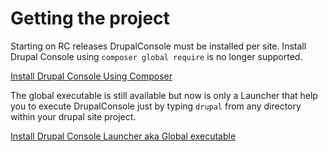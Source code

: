 # Getting the project
Starting on RC releases DrupalConsole must be installed per site. Install Drupal Console using `composer global require` is no longer supported.

[Install Drupal Console Using Composer](./composer.md) 

The global executable is still available but now is only a Launcher that help you to execute DrupalConsole just by typing `drupal` from any directory within your drupal site project.

[Install Drupal Console Launcher aka Global executable](./launcher.md)
